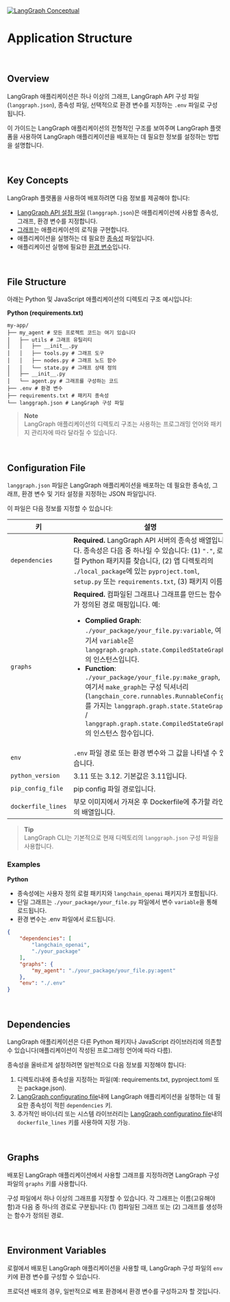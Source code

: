 [![LangGraph Conceptual](https://img.shields.io/badge/LangGraph-Conceptual-blue?logo=langgraph)](https://langchain-ai.github.io/langgraph/concepts/application_structure/)


# Application Structure

<br>

## Overview

LangGraph 애플리케이션은 하나 이상의 그래프, LangGraph API 구성 파일(`langgraph.json`), 종속성 파일, 선택적으로 환경 변수를 지정하는 `.env` 파일로 구성됩니다.

이 가이드는 LangGraph 애플리케이션의 전형적인 구조를 보여주며 LangGraph 플랫폼을 사용하여 LangGraph 애플리케이션을 배포하는 데 필요한 정보를 설정하는 방법을 설명합니다.

<br>

## Key Concepts

LangGraph 플랫폼을 사용하여 배포하려면 다음 정보를 제공해야 합니다:

- [LangGraph API 설정 파일](#configuration-file) (`langgraph.json`)은 애플리케이션에 사용할 종속성, 그래프, 환경 변수를 지정합니다.
- [그래프](#graphs)는 애플리케이션의 로직을 구현합니다.
- 애플리케이션을 실행하는 데 필요한 [종속성](#dependencies) 파일입니다.
- 애플리케이션 실행에 필요한 [환경 변수](#environment-variables)입니다.

<br>

## File Structure

아래는 Python 및 JavaScript 애플리케이션의 디렉토리 구조 예시입니다:

**Python (requirements.txt)**

```
my-app/
├── my_agent # 모든 프로젝트 코드는 여기 있습니다
│   ├── utils # 그래프 유틸리티
│   │   ├── __init__.py
│   │   ├── tools.py # 그래프 도구
│   │   ├── nodes.py # 그래프 노드 함수
│   │   └── state.py # 그래프 상태 정의
│   ├── __init__.py
│   └── agent.py # 그래프를 구성하는 코드
├── .env # 환경 변수
├── requirements.txt # 패키지 종속성
└── langgraph.json # LangGraph 구성 파일
```

> **Note** \
> LangGraph 애플리케이션의 디렉토리 구조는 사용하는 프로그래밍 언어와 패키지 관리자에 따라 달라질 수 있습니다.

<br>

## Configuration File

`langgraph.json` 파일은 LangGraph 애플리케이션을 배포하는 데 필요한 종속성, 그래프, 환경 변수 및 기타 설정을 지정하는 JSON 파일입니다. 

이 파일은 다음 정보를 지정할 수 있습니다:

| 키             | 설명                                                                                                     |
|----------------|----------------------------------------------------------------------------------------------------------|
| `dependencies` | **Required.** LangGraph API 서버의 종속성 배열입니다. 종속성은 다음 중 하나일 수 있습니다: (1) `"."`, 로컬 Python 패키지를 찾습니다, (2) 앱 디렉토리의 `./local_package`에 있는 `pyproject.toml`, `setup.py` 또는 `requirements.txt`, (3) 패키지 이름 |
| `graphs`       | **Required.** 컴파일된 그래프나 그래프를 만드는 함수가 정의된 경로 매핑입니다. 예: <ul><li> **Complied Graph**: `./your_package/your_file.py:variable`, 여기서 `variable`은 `langgraph.graph.state.CompiledStateGraph`의 인스턴스입니다.</li><li> **Function**: `./your_package/your_file.py:make_graph`, 여기서 `make_graph`는 구성 딕셔너리(`langchain_core.runnables.RunnableConfig`)를 가지는 `langgraph.graph.state.StateGraph` / `langgraph.graph.state.CompiledStateGraph`의 인스턴스 함수입니다.</li></ul> |
| `env`          | `.env` 파일 경로 또는 환경 변수와 그 값을 나타낼 수 있습니다.                                                |
| `python_version` | 3.11 또는 3.12. 기본값은 3.11입니다.                                                                    |
| `pip_config_file` | pip config 파일 경로입니다.                                                                              |
| `dockerfile_lines` | 부모 이미지에서 가져온 후 Dockerfile에 추가할 라인의 배열입니다.                                        |

> **Tip** \
> LangGraph CLI는 기본적으로 현재 디렉토리의 `langgraph.json` 구성 파일을 사용합니다.


### Examples

**Python**

* 종속성에는 사용자 정의 로컬 패키지와 `langchain_openai` 패키지가 포함됩니다.
* 단일 그래프는 `./your_package/your_file.py` 파일에서 변수 `variable`을 통해 로드됩니다.
* 환경 변수는 .env 파일에서 로드됩니다.

```json
{
    "dependencies": [
        "langchain_openai",
        "./your_package"
    ],
    "graphs": {
        "my_agent": "./your_package/your_file.py:agent"
    },
    "env": "./.env"
}
```

<br>

## Dependencies

LangGraph 애플리케이션은 다른 Python 패키지나 JavaScript 라이브러리에 의존할 수 있습니다(애플리케이션이 작성된 프로그래밍 언어에 따라 다름).

종속성을 올바르게 설정하려면 일반적으로 다음 정보를 지정해야 합니다:

1. 디렉토리내에 종속성을 지정하는 파일(예: requirements.txt, pyproject.toml 또는 package.json).
2. [LangGraph configuratino file](#configuration-file)내에 LangGraph 애플리케이션을 실행하는 데 필요한 종속성이 적힌 `dependencies` 키.
3. 추가적인 바이너리 또는 시스템 라이브러리는 [LangGraph configuratino file](#configuration-file)내의 `dockerfile_lines` 키를 사용하여 지정 가능.

<br>

## Graphs

배포된 LangGraph 애플리케이션에서 사용할 그래프를 지정하려면 LangGraph 구성 파일의 `graphs` 키를 사용합니다.

구성 파일에서 하나 이상의 그래프를 지정할 수 있습니다. 각 그래프는 이름(고유해야 함)과 다음 중 하나의 경로로 구분됩니다:
(1) 컴파일된 그래프 또는 (2) 그래프를 생성하는 함수가 정의된 경로.

<br>

## Environment Variables
로컬에서 배포된 LangGraph 애플리케이션을 사용할 때, LangGraph 구성 파일의 `env` 키에 환경 변수를 구성할 수 있습니다.

프로덕션 배포의 경우, 일반적으로 배포 환경에서 환경 변수를 구성하고자 할 것입니다.
